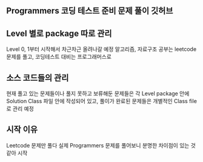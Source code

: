 Programmers 코딩 테스트 준비 문제 풀이 깃허브
---
## Level 별로 package 따로 관리
Level 0, 1부터 시작해서 차근차근 올려나갈 예정
알고리즘, 자료구조 공부는 leetcode 문제를 풀고, 코딩테스트 대비는 프로그래머스로

## 소스 코드들의 관리 
현재 풀고 있는 문제들이나 풀지 못하고 보류해둔 문제들은 각 Level package 안에 Solution Class 파일 안에 작성되어 있고, 풀이가 완료된 문제들은 개별적인 Class file로 관리 예정

## 시작 이유 
Leetcode 문제만 풀다 실제 Programmers 문제를 풀어보니 분명한 차이점이 있는 것 같아 시작